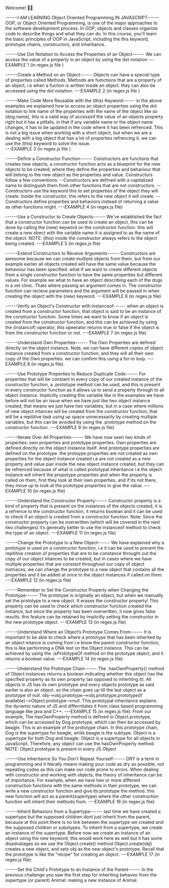 Welcome! 👋😊

------I AM LEARNING Object Oriented Programming IN JAVASCRIPT------
OOP, or Object Oriented Programming, is one of the major approaches to the software development process. In OOP, objects and classes organize code to describe things and what they can do.
In this course, you'll learn the basic principles of OOP in JavaScript, including the this keyword, prototype chains, constructors, and inheritance..

------Use Dot Notation to Access the Properties of an Object------
We can access the value of a property in an object by using the dot notation
---EXAMPLE 1 (in regex.js file )

------Create a Method on an Object------
Objects can have a special type of properties called Methods. Methods are fumctions that are a property of an object, i.e when a fuction is written inside an object. they can also be accessed using the dot notation.
---EXAMPLE 2 (in regex.js file )

------Make Code More Reusable with the (this) Keyword------
in the above examples we explained how to access an object properties using the dot notation to link name of the properties with the name of the object like so (dog.name), this is a valid way of accessinf the value of an objects property right but it has a pitfalls, in that if any variable name or the object name changes, it has to be updated in the code where it has been refrenced. This is not a big issue when working with a short object, but when we are a dealing with a big object that has a lot of properties refrencing it, we can use the (this) keyword to solve the issue.  
---EXAMPLE 3 (in regex.js file )

------Define a Constructor Function------
Constructors are functions that creates new objects, a constructor function acts as a blueprint for the new objects to be created, where they define the properties and behaviour that will belong to the new object as the properties and value.
Constructors follow a few conventions:
--Constructors are defined with a capitalized name to distinguish them from other functions that are not constructors.
--Constructors use the keyword this to set properties of the object they will create. Inside the constructor, this refers to the new object it will create.
--Constructors define properties and behaviors instead of returning a value as other functions might.
---EXAMPLE 4 (in regex.js file)

------Use a Constructor to Create Objects------
We've established the fact that a constructor function can be used to create an object, this can be done by calling the (new) keyword on the constructor function. this will create a new obect with the variable name it is assigned to as the name of the object.
NOTE: (this) inside the constructor always refers to the object being created.
---EXAMPLE 5 (in regex.js file)

------Extend Constructors to Receive Arguments------
Constructors are awesome because we can create multiple objects from them, but from our example earlier all objects created will have the same value because the behaviour has been specified. what if we want to create different objects from a single constructor function to have the same properties but different values. For example we what to have an object describing each of the dogs in a vet clinic. Thats where passing an argument comes in. The constructor function can recieve parameters and the argument will be passed in when creating the object with the (new) keyword.
---EXAMPLE 6 (in regex.js file)

------Verify an Object's Constructor with instanceof------
when an object is created from a constructor function, that object is said to be an instance of the constructor function. Some times we want to know if an object is created from the constructor function, and this can be achieved by using the (instancof) operator, this opeerator returns true or false if the object is from the constructor function or not.
---EXAMPLE 7 (in regex.js file)

------Understand Own Properties------
The Own Properties are defined directly on the object instance. Note, we can have different copies of object instance created from a constructor function, and they will all their own copy of the Own properties. we can confirm this using a for-in loop.
---EXAMPLE 8 (in regex.js file).

------Use Prototype Properties to Reduce Duplicate Code------
For properties that will be constant in every copy of our created instance of the constructor function, a .prototype method can be used, and this is present in every constructor function as it allows us to send a property through to all object instance. Implicitly creating this variable like in the examples we have before will not be an issue when we have just like two object instance created, that means we just have two variables, but in a case where millions of new object intances will be created from the constructor function, that will be a repititive task using up space unnecessarily by creating multiple variables, but this can be avoided by using the .prototype method on the constructor function.
---EXAMPLE 9 (in regex.js file)

------Iterate Over All Properties------
We have now seen two kinds of properties: own properties and prototype properties. Own properties are defined directly on the object instance itself. And prototype properties are defined on the prototype. the protoype properties are not created as own properties for the object instance created i.e are not created as a new property and value pair inside the new object instance created, but they can be refrenced because of what is called prototypal inheritance i.e the object instance will inherit the propotype properties and when the property is called on them, first they look at their own properties, and if its not there, they move up to look at the prototype properties to give the value.
---EXAMPLE 10 (in regex.js file)

------Understand the Constructor Property------
Constructor property is a kind of property that is present on the instances of the objects created, it is a refrence to the constructor function, it returns boolean and it can be used to check if an object is created from a constructor function.
Note: Since the constructor property can be overwritten (which will be covered in the next two challenges) it’s generally better to use the instanceof method to check the type of an object.
---EXAMPLE 11 (in regex.js file)

------Change the Prototype to a New Object------
We have explained why a prototype is used on a constructor function, i.e it can be used to prevent the repititive creation of properties that are to be constance throught out the copy of our object intances to be created, but in cases where we have multiple properties that are constant throughout our copy of object instnaces, we can change the prototype to a new object that contains all the properties and it be added at once to the object instances if called on them.
---EXAMPLE 12 (in regex.js file)

------Remember to Set the Constructor Property when Changing the Prototype------
The prototype is originally an object, but when we manually set the prototype to a new object. It erases the constructor property! This property can be used to check which constructor function created the instance, but since the property has been overwritten, it now gives false results. this feature can be retained by implicitly setting the constructor in the new prototype object.
---EXAMPLE 13 (in regex.js file)

------Understand Where an Object’s Prototype Comes From------
It is important to be able to check where a prototype that has been inherited by an object intance is coming from i.e know the parent constructor function, this is like performing a DNA test on the Object instance. This can be achieved by using the .isPrototypeOf method on the prototype object, and it returns a boolean value.
---EXAMPLE 14 (in regex.js file)

------Understand the Prototype Chain------
The .hasOwnProperty() method of Object instances returns a boolean indicating whether this object has the specified property as its own property (as opposed to inheriting it). All objects in JS has its own prototype and every objects prototype as said earlier is also an object. so the chain goes up till the last object as a prototype of null.
obj-->obj.prototype-->obj.prototype.prototype(if available)-->Object.prototype-->null.
This prototypal inheritance explains the dynamic nature of JS and differntiates it from class based programming language like java and C++.
---EXAMPLE 15 (in regex.js file): From our example,
The hasOwnProperty method is defined in Object.prototype, which can be accessed by Dog.prototype, which can then be accessed by beagle. This is an example of the prototype chain. In this prototype chain, Dog is the supertype for beagle, while beagle is the subtype. Object is a supertype for both Dog and beagle. Object is a supertype for all objects in JavaScript. Therefore, any object can use the hasOwnProperty method.
NOTE: Object.prototype is present in every JS Object

------Use Inheritance So You Don't Repeat Yourself------
DRY is a term in programming and it literally means making your code as dry as possible, not repeating codes as this can make our code prone to errors. When dealing with constructor and working with objects, the theory of inheritance can be of importance.
For example, when we have two or more different construction functions with the same methods in their prototype, we can write a new constructor function and give its prototype the method. this new function will act as a parent(supertype) where the other construction function will inherit their methods from.
---EXAMPLE 16 (in regex.js file):

------Inherit Behaviors from a Supertype------
last time we have created a supertype but the supposed children dont just inherit from the parent, because at this point there is no link between the supertype we created and the supposed children or substypes. To inherit from a supertype, we create an instance of the supertype. Before now we create an instance of an object using the new keyword, this would work here as well but it has some disadvatages so we use the Object.create() method
Object.create(obj) creates a new object, and sets obj as the new object's prototype. Recall that the prototype is like the "recipe" for creating an object.
---EXAMPLE 17 (in regex.js file):

------Set the Child's Prototype to an Instance of the Parent------
In the previous challenge you saw the first step for inheriting behavior from the supertype (or parent) Animal: making a new instance of Animal.
